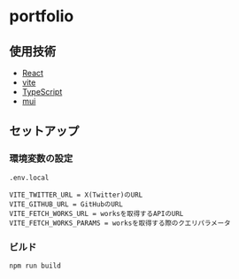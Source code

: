 # portfolio

## 使用技術
 - [React](https://react.dev/)
 - [vite](https://vitejs.dev/)
 - [TypeScript](https://www.typescriptlang.org/)
 - [mui](https://mui.com/)

## セットアップ
### 環境変数の設定
`.env.local`
```
VITE_TWITTER_URL = X(Twitter)のURL
VITE_GITHUB_URL = GitHubのURL
VITE_FETCH_WORKS_URL = worksを取得するAPIのURL
VITE_FETCH_WORKS_PARAMS = worksを取得する際のクエリパラメータ
```
### ビルド
```
npm run build
```